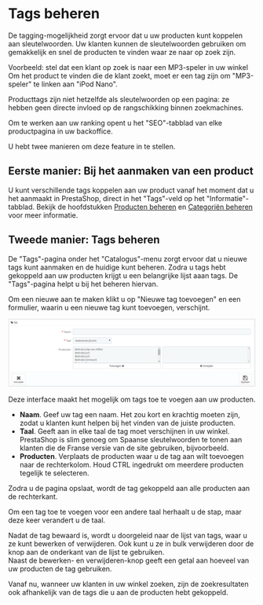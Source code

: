 # Tags beheren

De tagging-mogelijkheid zorgt ervoor dat u uw producten kunt koppelen aan sleutelwoorden. Uw klanten kunnen de sleutelwoorden gebruiken om gemakkelijk en snel de producten te vinden waar ze naar op zoek zijn.

Voorbeeld: stel dat een klant op zoek is naar een MP3-speler in uw winkel Om het product te vinden die de klant zoekt, moet er een tag zijn om "MP3-speler" te linken aan "iPod Nano".

Producttags zijn niet hetzelfde als sleutelwoorden op een pagina: ze hebben geen directe invloed op de rangschikking binnen zoekmachines.

Om te werken aan uw ranking opent u het "SEO"-tabblad van elke productpagina in uw backoffice.

U hebt twee manieren om deze feature in te stellen.

## Eerste manier: Bij het aanmaken van een product <a href="#tagsbeheren-eerstemanier-bijhetaanmakenvaneenproduct" id="tagsbeheren-eerstemanier-bijhetaanmakenvaneenproduct"></a>

U kunt verschillende tags koppelen aan uw product vanaf het moment dat u het aanmaakt in PrestaShop, direct in het "Tags"-veld op het "Informatie"-tabblad. Bekijk de hoofdstukken [Producten beheren](producten-beheren.md) en [Categoriën beheren](categorieen-beheren.md) voor meer informatie.

## Tweede manier: Tags beheren <a href="#tagsbeheren-tweedemanier-tagsbeheren" id="tagsbeheren-tweedemanier-tagsbeheren"></a>

De "Tags"-pagina onder het "Catalogus"-menu zorgt ervoor dat u nieuwe tags kunt aanmaken en de huidige kunt beheren. Zodra u tags hebt gekoppeld aan uw producten krijgt u een belangrijke lijst aaan tags. De "Tags"-pagina helpt u bij het beheren hiervan.

Om een nieuwe aan te maken klikt u op "Nieuwe tag toevoegen" en een formulier, waarin u een nieuwe tag kunt toevoegen, verschijnt.

![](../../../.gitbook/assets/39420048.png)

Deze interface maakt het mogelijk om tags toe te voegen aan uw producten.

* **Naam**. Geef uw tag een naam. Het zou kort en krachtig moeten zijn, zodat u klanten kunt helpen bij het vinden van de juiste producten.
* **Taal**. Geeft aan in elke taal de tag moet verschijnen in uw winkel. PrestaShop is slim genoeg om Spaanse sleutelwoorden te tonen aan klanten die de Franse versie van de site gebruiken, bijvoorbeeld.
* **Producten**. Verplaats de producten waar u de tag aan wilt toevoegen naar de rechterkolom. Houd CTRL ingedrukt om meerdere producten tegelijk te selecteren.

Zodra u de pagina opslaat, wordt de tag gekoppeld aan alle producten aan de rechterkant.

Om een tag toe te voegen voor een andere taal herhaalt u de stap, maar deze keer verandert u de taal.

Nadat de tag bewaard is, wordt u doorgeleid naar de lijst van tags, waar u ze kunt bewerken of verwijderen. Ook kunt u ze in bulk verwijderen door de knop aan de onderkant van de lijst te gebruiken.\
Naast de bewerken- en verwijderen-knop geeft een getal aan hoeveel van uw producten de tag gebruiken.

Vanaf nu, wanneer uw klanten in uw winkel zoeken, zijn de zoekresultaten ook afhankelijk van de tags die u aan de producten hebt gekoppeld.
